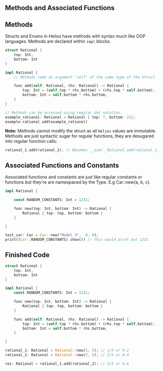 ## Methods and Associated Functions

## Methods

Structs and Enums in Helios have methods with syntax much like OOP languages. Methods are declared within `impl` blocks.

```rust
struct Rational {
    top: Int,
    bottom: Int
}

impl Rational {
    // Methods take an argument 'self' of the same type of the Struct

    func add(self: Rational, rhs: Rational) -> Rational {
        top: Int = (self.top * rhs.bottom) + (rhs.top * self.bottom);
        bottom: Int = self.bottom * rhs.bottom;
    }
}

// Methods can be accessed using regular dot notation.
example_rational: Rational = Rational { top: 7, bottom: 21};
example-rational.add(example_rational)
```

**Note:** Methods cannot modify the struct as all `Helios` values are immutable. Methods are just syntactic sugar for regular functions, they are desugared into regular function calls:

```rust
rational_1.add(rational_2); // Becomes __user__Rational_add(rational_1, rational_2)
```

## Associated Functions and Constants

Associated functions and constants are just like regular constants or functions but they're are namespaced by the Type. E.g Car::new(a, b, c).

```rust
impl Rational {

    const RANDOM_CONSTANTS: Int = 1231;

    func new(top: Int, bottom: Int) -> Rational {
        Rational { top: top, bottom: bottom }
    }

}

test_car: Car = Car::new("Model 3",  0, 0);
print((Car::RANDOM_CONSTANTS).show()) // This would print out 1231
```

## Finished Code

```rust
struct Rational {
    top: Int,
    bottom: Int
}

impl Rational {
    const RANDOM_CONSTANTS: Int = 1231;

    func new(top: Int, bottom: Int) -> Rational {
        Rational { top: top, bottom: bottom }
    }

    func add(self: Rational, rhs: Rational) -> Rational {
        top: Int = (self.top * rhs.bottom) + (rhs.top * self.bottom);
        bottom: Int = self.bottom * rhs.bottom;
    }

}

rational_1: Rational = Rational::new(1, 5); // 1/5 or 0.2
rational_2: Rational = Rational::new(2, 5); // 2/5 or 0.4

res: Rational = rational_1.add(rational_2); // 3/5 or 0.6
```
